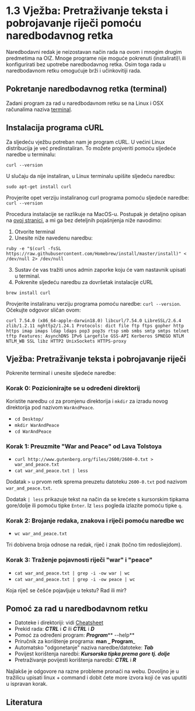 # 1.3 Vježba: Pretraživanje teksta i pobrojavanje riječi pomoću naredbodavnog retka

Naredbodavni redak je neizostavan način rada na ovom i mnogim drugim predmetima na OIZ. Mnoge programe nije moguće pokrenuti \(instalirati)\ ili konfigurirati bez upotrebe naredbodavnog retka. Osim toga rada u naredbodavnom retku omogućuje brži i učinkovitiji rada. 

## Pokretanje naredbodavnog retka \(terminal\)

Zadani program za rad u naredbodavnom retku se na Linux i OSX računalima naziva [terminal](https://help.ubuntu.com/community/UsingTheTerminal). 


## Instalacija programa cURL 

Za sljedeću vježbu potreban nam je program cURL. U većini Linux distribucija je već predinstaliran. To možete projveriti pomoću sljedeće naredbe u terminalu: 

`curl --version`

U slučaju da nije instaliran, u Linux terminalu upišite sljedeću naredbu: 

`sudo apt-get install curl`

Provjerite opet verziju instaliranog curl programa pomoću sljedeće naredbe: `curl --version`

Procedura instalacije se razlikuje na MacOS-u. Postupak je detaljno opisan na [ovoj stranici](https://help.ubidots.com/how-to-with-ubidots/learn-how-to-install-run-curl-on-windowsmacosxlinux), a mi ga bez deteljnih pojašnjenja niže navodimo: 

1. Otvorite terminal
2. Unesite niže navedenu naredbu: 

`ruby -e "$(curl -fsSL https://raw.githubusercontent.com/Homebrew/install/master/install)" < /dev/null 2> /dev/null`

3. Sustav će vas tražiti unos admin zaporke koju će vam nastavnik upisati u terminal. 
4. Pokrenite sljedeću naredbu za dovršetak instalacije cURL

`brew install curl`

Provjerite instaliranu verziju programa pomoću naredbe: `curl --version`. Očekujte odgovor sličan ovom: 

`curl 7.54.0 (x86_64-apple-darwin18.0) libcurl/7.54.0 LibreSSL/2.6.4 zlib/1.2.11 nghttp2/1.24.1
Protocols: dict file ftp ftps gopher http https imap imaps ldap ldaps pop3 pop3s rtsp smb smbs smtp smtps telnet tftp
Features: AsynchDNS IPv6 Largefile GSS-API Kerberos SPNEGO NTLM NTLM_WB SSL libz HTTP2 UnixSockets HTTPS-proxy`


## Vježba: Pretraživanje teksta i pobrojavanje riječi

Pokrenite terminal i unesite sljedeće naredbe: 

### Korak 0: Pozicionirajte se u određeni direktorij

Koristite naredbu `cd` za promjenu direktorija i `mkdir` za izradu novog direktorija pod nazivom `WarAndPeace`. 

* `cd Desktop/`
* `mkdir WarAndPeace`
* `cd WarAndPeace`

### Korak 1: Preuzmite "War and Peace" od Lava Tolstoya

* `curl http://www.gutenberg.org/files/2600/2600-0.txt > war_and_peace.txt`
* `cat war_and_peace.txt | less`

Dodatak `>` u prvom retk sprema preuzetu datoteku `2600-0.txt` pod nazivom `war_and_peace.txt`.

Dodatak `| less` prikazuje tekst na način da se krećete s kursorskim tipkama gore/dolje ili pomoću tipke `Enter`. Iz `less` pogleda izlazite pomoću tipke `q`.

### Korak 2: Brojanje redaka, znakova i riječi pomoću naredbe wc

* `wc war_and_peace.txt`

Tri dobivena broja odnose na redak, riječ i znak \(točno tim redosliejdom)\.

### Korak 3: Traženje pojavnosti riječi "war" i "peace"

* `cat war_and_peace.txt | grep -i -ow war | wc`
* `cat war_and_peace.txt | grep -i -ow peace | wc`

Koja riječ se češće pojavljuje u tekstu? Rad ili mir? 

## Pomoć za rad u naredbodavnom retku

* Datoteke i direktoriji: vidi [Cheatsheet](http://cheatsheetworld.com/programming/unix-linux-cheat-sheet/)
* Prekid rada: _**CTRL**_ i _**C**_ ili _**CTRL**_ i _**D**_
* Pomoć za određeni program: _**Program**_** --help**
* Priručnik za korištenje programa: **man **_** Program**_
* Automatsko "odgonetanje" naziva naredbe/datoteke: _**Tab**_
* Povijest korištenja naredbi: _**Kursorska tipka prema gore tj. dolje**_
* Pretraživanje povijesti korištenja naredbi: _**CTRL**_ i _**R**_

Najlakše je odgovore na razne probleme pronaći na webu. Dovoljno je u tražilicu upisati linux + command i dobit ćete more izvora koji će vas uputiti u ispravan korak. 


## Literatura
